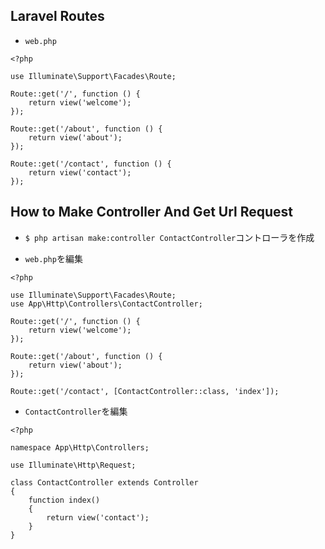 ## Laravel Routes

+ `web.php`<br>

```
<?php

use Illuminate\Support\Facades\Route;

Route::get('/', function () {
    return view('welcome');
});

Route::get('/about', function () {
    return view('about');
});

Route::get('/contact', function () {
    return view('contact');
});
```

## How to Make Controller And Get Url Request

+ `$ php artisan make:controller ContactController`コントローラを作成<br>

+ `web.php`を編集<br>

```
<?php

use Illuminate\Support\Facades\Route;
use App\Http\Controllers\ContactController;

Route::get('/', function () {
    return view('welcome');
});

Route::get('/about', function () {
    return view('about');
});

Route::get('/contact', [ContactController::class, 'index']);
```

+ `ContactController`を編集<br>

```
<?php

namespace App\Http\Controllers;

use Illuminate\Http\Request;

class ContactController extends Controller
{
    function index()
    {
        return view('contact');
    }
}
```
